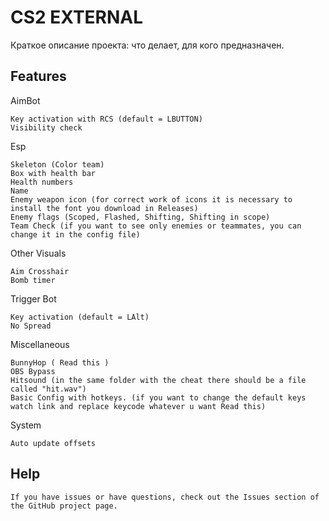 # CS2 EXTERNAL

Краткое описание проекта: что делает, для кого предназначен.

## Features
AimBot

    Key activation with RCS (default = LBUTTON)
    Visibility check
Esp

    Skeleton (Color team)
    Box with health bar
    Health numbers
    Name
    Enemy weapon icon (for correct work of icons it is necessary to install the font you download in Releases)
    Enemy flags (Scoped, Flashed, Shifting, Shifting in scope)
    Team Check (if you want to see only enemies or teammates, you can change it in the config file)
Other Visuals

    Aim Crosshair
    Bomb timer

Trigger Bot

    Key activation (default = LAlt)
    No Spread

Miscellaneous

    BunnyHop ( Read this )
    OBS Bypass
    Hitsound (in the same folder with the cheat there should be a file called "hit.wav")
    Basic Config with hotkeys. (if you want to change the default keys watch link and replace keycode whatever u want Read this)
System

    Auto update offsets


## Help
    If you have issues or have questions, check out the Issues section of the GitHub project page.

